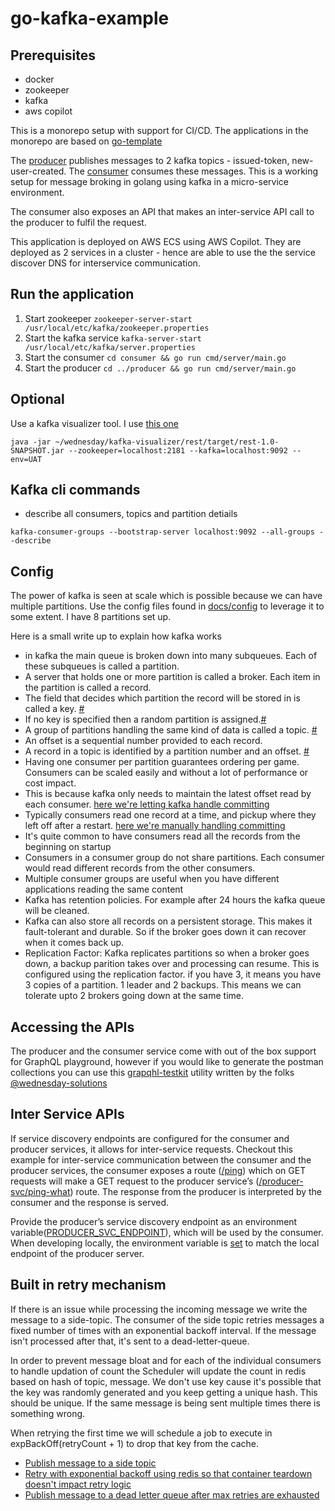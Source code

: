 # go-kafka-example


## Prerequisites


- docker
- zookeeper
- kafka
- aws copilot 

This is a monorepo setup with support for CI/CD. The applications in the monorepo are based on [go-template](https://github.com/wednesday-solutions/go-template)

The [producer](./producer) publishes messages to 2 kafka topics - issued-token, new-user-created. The [consumer](./consumer) consumes these messages. This is a working setup for message broking in golang using kafka in a micro-service environment.

The consumer also exposes an API that makes an inter-service API call to the producer to fulfil the request. 

This application is deployed on AWS ECS using AWS Copilot. They are deployed as 2 services in a cluster - hence are able to use the the service discover DNS for interservice communication. 

## Run the application

1. Start zookeeper
        ```
        zookeeper-server-start /usr/local/etc/kafka/zookeeper.properties
        ```
2. Start the kafka service
        ```
        kafka-server-start /usr/local/etc/kafka/server.properties
        ```
3. Start the consumer 
        ```
        cd consumer &&
        go run cmd/server/main.go
        ```
4. Start the producer
        ```
        cd ../producer &&
        go run cmd/server/main.go
        ```


## Optional

Use a kafka visualizer tool. I use [this one](https://github.com/manasb-uoe/kafka-visualizer/) 

```
java -jar ~/wednesday/kafka-visualizer/rest/target/rest-1.0-SNAPSHOT.jar --zookeeper=localhost:2181 --kafka=localhost:9092 --env=UAT
```

## Kafka cli commands

- describe all consumers, topics and partition detiails
```
kafka-consumer-groups --bootstrap-server localhost:9092 --all-groups --describe
```

## Config

The power of kafka is seen at scale which is possible because we can have multiple partitions. 
Use the config files found in [docs/config](./docs/config/) to leverage it to some extent. I have 8 partitions set up.

Here is a small write up to explain how kafka works

- in kafka the main queue is broken down into many subqueues. Each of these subqueues is called a partition.
- A server that holds one or more partition is called a broker. Each item in the partition is called a record.
- The field that decides which partition the record will be stored in is called a key. [#](./producer/pkg/utl/kafkaservice/kafka.go#L21)
- If no key is specified then a random partition is assigned.[#](./producer/pkg/utl/kafkaservice/kafka.go#L27)
- A group of partitions handling the same kind of data is called a topic. [#](./producer/pkg/utl/kafkaservice/kafka.go#L43)
- An offset is a sequential number provided to each record.
- A record in a topic is identified by a partition number and an offset. [#](./consumer/pkg/utl/kafkaservice/kafka.go#L51)
- Having one consumer per partition guarantees ordering per game. Consumers can be scaled easily and without a lot of performance or cost impact.
- This is because kafka only needs to maintain the latest offset read by each consumer. [here we're letting kafka handle committing](./consumer/pkg/utl/kafkaservice/kafka.go#L70)
- Typically consumers read one record at a time, and pickup where they left off after a restart. [here we're manually handling committing](./consumer/pkg/utl/kafkaservice/kafka.go#L35)
- It's  quite common to have consumers read all the records from the beginning on startup
- Consumers in a consumer group do not share partitions. Each consumer would read different records from the other consumers.
- Multiple consumer groups are useful when you have different applications reading the same content
- Kafka has retention policies. For example after 24 hours the kafka queue will be cleaned.
- Kafka can also store all records on a persistent storage. This makes it fault-tolerant and durable. So if the broker goes down it can recover when it comes back up.
- Replication Factor: Kafka replicates partitions so when a broker goes down, a backup parition takes over and processing can resume. This is configured using the replication factor. if you have 3, it means you have 3 copies of a partition. 1 leader and 2 backups. This means we can tolerate upto 2 brokers going down at the same time.


## Accessing the APIs

The producer and the consumer service come with out of the box support for GraphQL playground, however if you would like to generate the postman collections you can use this [grapqhl-testkit](https://www.npmjs.com/package/graphql-testkit) utility written by the folks [@wednesday-solutions](https://github.com/wednesday-solutions)

## Inter Service APIs

If service discovery endpoints are configured for the consumer and producer services, it allows for inter-service requests. Checkout this example for inter-service communication between the consumer and the  producer services, the consumer exposes a route ([/ping](https://github.com/wednesday-solutions/go-kafka-example/blob/main/consumer/internal/server/server.go#L25)) which on GET requests will make a GET request to the producer service’s ([/producer-svc/ping-what](https://github.com/wednesday-solutions/go-kafka-example/blob/main/producer/internal/server/server.go#L23)) route. The response from the producer is interpreted by the consumer and the response is served.

Provide the producer’s service discovery endpoint as an environment variable([PRODUCER_SVC_ENDPOINT](https://github.com/wednesday-solutions/go-kafka-example/blob/main/consumer/.env.develop#L24)), which will be used by the consumer. When developing locally, the environment variable is [set](https://github.com/wednesday-solutions/go-kafka-example/blob/main/consumer/.env.local#L28) to match the local endpoint of the producer server.

## Built in retry mechanism

If there is an issue while processing the incoming message we write the message to a side-topic. The consumer of the side topic retries messages a fixed number of times with an exponential backoff interval. If the message isn't processed after that, it's sent to a dead-letter-queue.

In order to prevent message bloat and for each of the individual consumers to handle updation of count the Scheduler will update the count in redis based on hash of topic, message. We don't use key cause it's possible that the key was randomly generated and you keep getting a unique hash. This should be unique. If the same message is being sent multiple times there is something wrong.

When retrying the first time we will schedule a job to execute in expBackOff(retryCount + 1) to drop that key from the cache.

- [Publish message to a side topic](./consumer/pkg/utl/kafkaservice/kafka.go#L71)
- [Retry with exponential backoff using redis so that container teardown doesn't impact retry logic](./consumer/pkg/utl/kafkaservice/redis_scheduler.go#L142)
- [Publish message to a dead letter queue after max retries are exhausted](./consumer/pkg/utl/kafkaservice/redis_scheduler.go#L138)